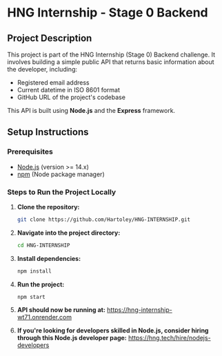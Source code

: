 # HNG Internship - Stage 0 Backend

## Project Description

This project is part of the HNG Internship (Stage 0) Backend challenge. It involves building a simple public API that returns basic information about the developer, including:

- Registered email address
- Current datetime in ISO 8601 format
- GitHub URL of the project's codebase

This API is built using **Node.js** and the **Express** framework.

## Setup Instructions

### Prerequisites

- [Node.js](https://nodejs.org/en/) (version >= 14.x)
- [npm](https://www.npmjs.com/) (Node package manager)

### Steps to Run the Project Locally

1. **Clone the repository:**
   ```bash
   git clone https://github.com/Hartoley/HNG-INTERNSHIP.git
   ```
2. **Navigate into the project directory:**

   ```bash
   cd HNG-INTERNSHIP

   ```

3. **Install dependencies:**

   ```bash
   npm install

   ```

4. **Run the project:**

   ```bash
   npm start

   ```

5. **API should now be running at:**
   https://hng-internship-wt71.onrender.com

6. **If you're looking for developers skilled in Node.js, consider hiring through this Node.js developer page:**
   https://hng.tech/hire/nodejs-developers
